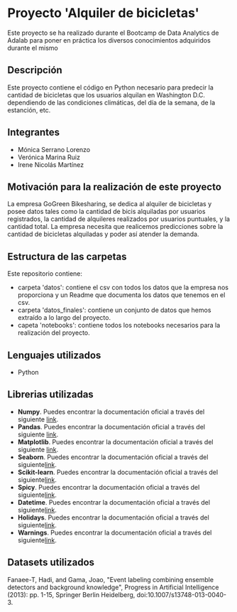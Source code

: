 # Proyecto 'Alquiler de bicicletas'
Este proyecto se ha realizado durante el Bootcamp de Data Analytics de Adalab para poner en práctica los diversos conocimientos adquiridos durante el mismo

## Descripción
Este proyecto contiene el código en Python necesario para predecir la cantidad de bicicletas que los usuarios alquilan en Washington D.C. dependiendo de las condiciones climáticas, del día de la semana, de la estanción, etc. 

## Integrantes
* Mónica Serrano Lorenzo
* Verónica Marina Ruiz
* Irene Nicolás Martínez

## Motivación para la realización de este proyecto
La empresa GoGreen Bikesharing, se dedica al alquiler de bicicletas y posee datos tales como la cantidad de bicis alquiladas por usuarios registrados, la cantidad de alquileres realizados por usuarios puntuales, y la cantidad total. La empresa necesita que realicemos predicciones sobre la cantidad de bicicletas alquiladas y poder así atender la demanda.

## Estructura de las carpetas
 Este repositorio contiene:
 - carpeta 'datos': contiene el csv con todos los datos que la empresa nos proporciona y un Readme que documenta los datos que tenemos en el csv.
 - carpeta 'datos_finales': contiene un conjunto de datos que hemos extraído a lo largo del proyecto.
 - capeta 'notebooks': contiene todos los notebooks necesarios para la realización del proyecto.


## Lenguajes utilizados
* Python

## Librerias utilizadas
* **Numpy**. Puedes encontrar la documentación oficial a través del siguiente [link](https://numpy.org/doc/stable/user/).
* **Pandas**. Puedes encontrar la documentación oficial a través del siguiente [link](https://pandas.pydata.org/docs/user_guide/index.html).
* **Matplotlib**. Puedes encontrar la documentación oficial a través del siguiente [link](https://matplotlib.org/stable/users/index.html).
* **Seaborn**. Puedes encontrar la documentación oficial a través del siguiente[link](https://seaborn.pydata.org/tutorial.html).
* **Scikit-learn**. Puedes encontrar la documentación oficial a través del siguiente[link](https://scikit-learn.org/stable/user_guide.html).
* **Spicy**. Puedes encontrar la documentación oficial a través del siguiente[link](https://docs.scipy.org/doc/scipy/).
* **Datetime**. Puedes encontrar la documentación oficial a través del siguiente[link](https://docs.python.org/es/3/library/datetime.html).
* **Holidays**. Puedes encontrar la documentación oficial a través del siguiente[link](https://pypi.org/project/holidays/).
* **Warnings**. Puedes encontrar la documentación oficial a través del siguiente[link](https://docs.python.org/3/library/warnings.html).

## Datasets utilizados

Fanaee-T, Hadi, and Gama, Joao, "Event labeling combining ensemble detectors and background knowledge", Progress in Artificial Intelligence (2013): pp. 1-15, Springer Berlin Heidelberg, doi:10.1007/s13748-013-0040-3.
